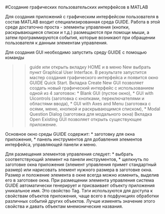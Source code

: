 #Создание графических пользовательских интерфейсов в MATLAB

Для создания приложений с графическим интерфейсом пользователя в состав MATLAB входит специализированная среда GUIDE.
Работа в этой среде достаточно проста - элементы управления (кнопки, раскрывающиеся списки и т.д.) размещаются при помощи мыши,
а затем программируются события, которые возникают при обращении пользователя к данным элементам управления.

Для создания GUI необходимо запустить среду GUIDE с помощью команды
>>guide
или открыть вкладку HOME и в меню New выбрать пункт Graphical User Interface.
В результате запустится мастер создания графического интерфейса и появится окно GUIDE Quick Start.
Вкладка Create New GUI позволяет создать новый графический интерфейс c использованием одной из 4 заготовок:
    * Blank GUI (пустое окно),
    * GUI with Uicontrols (заготовка с кнопками, переключателями и областями ввода),
    * GUI with Axes and Menu (заготовка с осями, меню, кнопкой и раскрывающимся списком),
    * Modal Question Dialog (заготовка для модального окна)
Вкладка Open Existing GUI позволяет открыть существующее приложение.

Основное окно среды GUIDE содержит:
    * заготовку для окна приложения,
    * панель инструментов для добавления элементов интерфейса, управляющей панели и меню.

Для размещения элементов управления следует:
    * выбрать соответствующий элемент на панели инструментов,
    * щелкнуть по заготовке окна приложения (элемент управления примет стандартный размер) или нарисовать элемент нужного размера в заготовке окна.
Размер и положение элемента в окне всегда можно изменить, выделив его в заготовке окна.
При размещении элемента управления система GUIDE автоматически генерирует и присваивает объекту приложения уникальное имя. Это свойство Tag.
Тэги используются для доступа к свойствам объектов приложения, чаще всего в подфункциях обработки различных событий других объектов. 
Лучше изменять значение этого свойства и давать объектам мнемонические названия.


